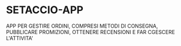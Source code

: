# SETACCIO-APP
APP PER GESTIRE ORDINI, COMPRESI METODI DI CONSEGNA, PUBBLICARE PROMIZIONI, OTTENERE RECENSIONI E FAR CGESCERE L'ATTIVITA'
